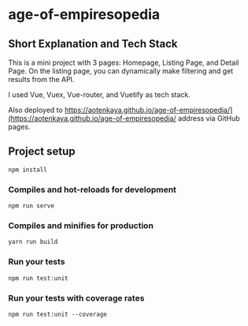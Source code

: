 # age-of-empiresopedia

## Short Explanation and Tech Stack

This is a mini project with 3 pages: Homepage, Listing Page, and Detail Page.
On the listing page, you can dynamically make filtering and get results from the API.

I used Vue, Vuex, Vue-router, and Vuetify as tech stack.

Also deployed to https://aotenkaya.github.io/age-of-empiresopedia/](https://aotenkaya.github.io/age-of-empiresopedia/ address via GitHub pages.


## Project setup
```
npm install
```

### Compiles and hot-reloads for development
```
npm run serve
```

### Compiles and minifies for production
```
yarn run build
```

### Run your tests
```
npm run test:unit
```

### Run your tests with coverage rates
```
npm run test:unit --coverage
```
